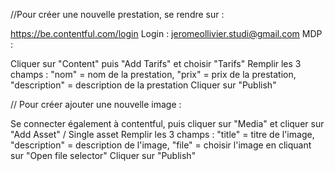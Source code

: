 //Pour créer une nouvelle prestation, se rendre sur : 

https://be.contentful.com/login
Login : jeromeollivier.studi@gmail.com
MDP : 

Cliquer sur "Content" puis "Add Tarifs" et choisir "Tarifs"
Remplir les 3 champs : 
"nom" = nom de la prestation,
"prix" = prix de la prestation,
"description" = description de la prestation
Cliquer sur "Publish"

// Pour créer ajouter une nouvelle image : 

Se connecter également à contentful, puis cliquer sur "Media" et cliquer sur "Add Asset" / Single asset
Remplir les 3 champs : 
"title" = titre de l'image,
"description" = description de l'image,
"file" = choisir l'image en cliquant sur "Open file selector"
Cliquer sur "Publish"
